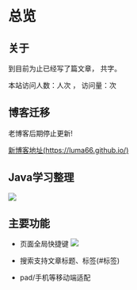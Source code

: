 # 总览

## 关于
到目前为止已经写了<code class="article_number"></code>篇文章， 共<code class="site_word_count"></code>字。

本站访问人数：<code class="site_uv"></code>人次 ， 访问量：<code class="site_pv"></code>次

## 博客迁移

老博客后期停止更新!

[新博客地址(https://luma66.github.io/)](https://luma66.github.io/)


## Java学习整理
![](http://assets.processon.com/chart_image/5dc29bfbe4b0ea86c4244cca.png)



## 主要功能
- 页面全局快捷键
![](https://mrliuqh.github.io/directionsImg/other/3-hexo-hotkey.png)

- 搜索支持文章标题、标签(#标签)

- pad/手机等移动端适配